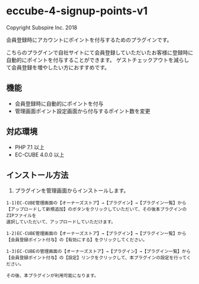 # eccube-4-signup-points-v1

Copyright Subspire Inc. 2018

会員登録時にアカウントにポイントを付与するためのプラグインです。

こちらのプラグインで自社サイトにて会員登録していただいたお客様に登録時に自動的にポイントを付与することができます。 ゲストチェックアウトを減らして会員登録を増やしたい方におすすめです。

## 機能

- 会員登録時に自動的にポイントを付与
- 管理画面ポイント設定画面から付与するポイント数を変更

## 対応環境

- PHP 7.1 以上
- EC-CUBE 4.0.0 以上

## インストール方法

1) プラグインを管理画面からインストールします。

```
1-1)EC-CUBE管理画面の【オーナーズストア】→【プラグイン】→【プラグイン一覧】から
【アップロードして新規追加】のボタンをクリックしていただいて、その後本プラグインのZIPファイルを
選択していただいて、アップロードしていただけます。

1-2)EC-CUBE管理画面の【オーナーズストア】→【プラグイン】→【プラグイン一覧】から
【会員登録ポイント付与】の【有効にする】をクリックしてください。

1-3)EC-CUBEの管理画面の【オーナーズストア】→【プラグイン】→【プラグイン一覧】から
【会員登録ポイント付与】の【設定】リンクをクリックして、本プラグインの設定を行ってください。

その後、本プラグインが利用可能になります。
```
